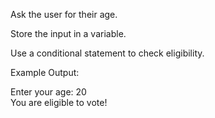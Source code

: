Ask the user for their age.


Store the input in a variable.


Use a conditional statement to check eligibility.



Example Output:

Enter your age: 20  
You are eligible to vote!
